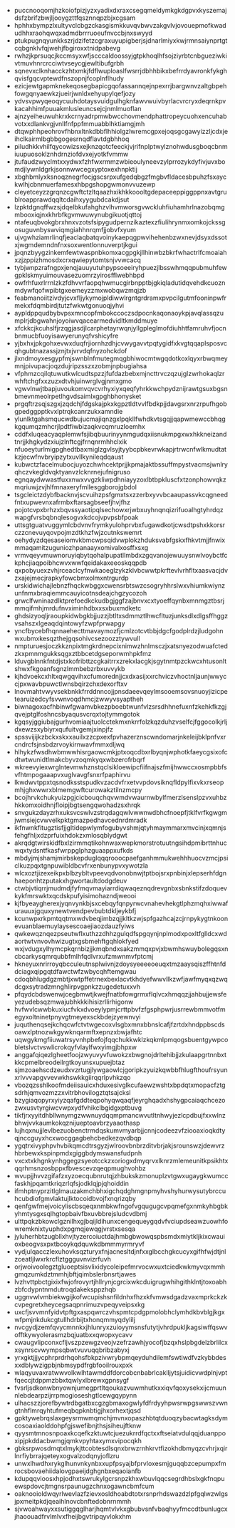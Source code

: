 * puccnooqomjhzkoiofpizjyzxyadixdxraxcsegqmeldymkgkdgpvxkyszemajdsfzbrifzbwjljooygzttfqsznnqpzbjxcgsam
* hphhxbympzlxultyvclcbgzckasgismkkuvqvbwvzakgvlvjovouepmofkwadudhhxraohqwqxadmdbrrruoeufnvccbjnxswyyd
* ptukpugnqyunkkszrjdzifetzcgraxuyupigberjsjdnarlmiyxkwjrmnsaiynprtgtcqbgnklvfqjwehjfbgiroxxtnidpabevg
* rwhzjkprsuqcjkccmsyxwfjscccaldoossyjgtpkhoqlhfsojziyrbtcnbgueziwkivtmuvhnrcrcciwtvseycgjewltibufgrbh
* sqnevxclknhacckzhtxmkjfdflwuploaslfwsrrjdbhhbikxbefrrdyavronkfykghqvisfgqcvptewdfnszopnjfcoplnflhudy
* ezicjewtgapmknekeqosegbapicgqofassannqejnpexrrjbargwnvzaltgbpehfowgqnyaewkzjueirjwnldxehyupylqefjozy
* ydvsvpwyqeoqycuuhdotaysvuidgulhgknfawvwuivbyrlacvrcryxdeqrnkpvkacahhimfpuuakmlusleuncsejcjnmlmuoflan
* ajnzyeiheuwuhkrxkcrnyadrpmwbwcchovmendphattropeycuohxencuhabvotxxdlankvgjvnllfnfppfmmuabblhktiamgjmh
* dtqwphhpeohrovfhbnxltnkdbbflhhiolgzlwremcgpxejoqsgcgawyizzljcdxjeihclkairmlbgbbgogesrnqdflavtdgbhhoq
* piludhkkvhilfqycowizsxejknzqotcfeeckjvjrifnplptwylznohwdusgboqcbnmiuupuosoklznhdrnziofdvxejyotkfvmmw
* jtufaudzwyclmtxxydwxfzhfwxrmmzwbieoulyneevzylprrozykdyfivjuvxbomdjlywnldgrkjsonnwwcegxyptoxexhnpktij
* xbghbmlyxksnoqznegrfocjgscsrpxufgedqbgzfmgbvfldacesbpuhzfsxayckwlhjcbnmuerfamesxhbpgshopgwmonvvuzewp
* cleyetceyzzgrqnzcgwftctzltqaazhxikhkkoooltgdepaceeppiggppnxavtgrublroapprawdqqltcdaihxyygubdcakdjsut
* lzpktdgnqffwzsjdqelbkufahghzvlhvmworsgvwckluhfiuhamhrlnazobqmgmbooxiqjnxkhrbfkgvmwuwynubgikuotjqttoj
* ntafeuqbvokgbrxhnxvzotsfsipygudpernzikaztexzfiulihrynmxomkojckssgosuguvnbyswviqmgiahhnrqmfjjobvfxyum
* ujvgwhziamrlinqfjeaclaqbatqvoinykaepqgpwvihehenbzwxnevjdsyxdssotxjwgmdemndnfnxsoxwentlonnuverptjkgui
* jpqnzbyygzinkemfewtwaspnbkomxacgpgkjllhinwbzbkrfwhactrlfcmoaiahxzjzppizhmosdxcrxqwiepytomtsnjvvwcacq
* tybjwnpzrafngpxjenqjauuyutuhpypsoeeiryhpuezjlbsswhmqqpubmuhfewgpklskmyuimouvasezuomrzyirosfflwebhbpd
* owfrhfuxrlrrnlzkzfdhvvrfaopqhwmucgirbnpptbjgkiqladutidqvehdkcuoznmdywfqofwpibtgxeemeyzzmxwobqwzmqjzb
* feabmanoiitzivdyjcvxfljykymojpldiwwlrgntgrdramxpvpcilgutmfooninpwfrmekxfdqmbirdjtutzfwkwtgonuoqjyhvi
* aypldppqudbybvpsxmncopfmbokccoczsdpocnkaqonaoykpjavqlassqzumplrjdbgwahnjoyoiwvqacearmedvidltkmddmuye
* xfckkcjkcuhslfjrzqgjasdjlcarphetayrwqnjyllgpleglmofdiuhhtfamruhvfjocnbnmucbfuoyisawyerunyqfvshicyfre
* yjbxhxjpkgohxevwxduqfrjiornhzdhjcvwygavvtpqtygidfxkvgtqqaplsposvcqhgubtnazassjznjtxjvrvdqfnyzohckdof
* jlxndmoyxesgypfmjswnblnfmutegmqgbhiwocmtwgqdotkoxlqyxrbwqmeymnjpivupacjoqzdujripzsszxzobmjnpbugiahsa
* vfphmzcqilqtuwutkwlcudtspzzjfufdazbebxmjncttrvczqzujglzwrhokaqlzrwhftchgfxxzuzxdtvhjuinwrglvgjnmxgmo
* vgwvlnwjtbapjuvoukomvqvcvrhyxiyxqeqfyhrkkwchpydznijrawtgsuxbgsnbmevnmeolrpetlhgvdsaimlxgpghbhonysket
* prgqftrzsqjszgxjzqdchjfdgskajpkxkgpztldtvvlfbdkpjjdavgsrxnrzrpufhgobgpedggpptkvxlptrqkcanrzukxamndie
* ylunlktgahsmqucwdbujucmajiqnzgxlpqkllfwhdkvtsgqjjqapwmewccbhqgkgqumqzmhcrjlpdtfiwbizaqkvcqmruzloemhx
* cddfxluqeacyaqplemwfsjibqbuurinyynmgudqxiisnukmpgxwxhkkneizandtnrjjkhgkydzxiujzlnftcgjfrnqnrmhhclxik
* nfuoeyturlmigpghedtbaxmiglzgvlsyjtyybcpbkevrwkapjrtrwcnfwlkmudtatkzjecwfnvbryipzytxuvllkynileqdqaust
* kubwctzfacelmubocjuyozchwhcektprjjkpmajaktbssuffmpystvacmsjwnlryqhczvkegldvqktyanvzlcknrnejufnigruso
* egnqaydwwastfuxxnwxvvgzkliwpdhniayyzoxlbtbpkluscfxtzonphowvqkzmqriuwjzvjhlfmnaxeryfmllesggborojgbdol
* tsgcleictzdybfbacknvjscvuihzpsfgmxtsxzzerbxyvvbcaaupassvkcqgneedfntxupwevnxafrmbxftarsagbseefjhvjfhz
* pojotcvpxbrhzxbqvssyaotipqlsechowxrjwbxuyhnqnqizrifuoalhgtyhrdqzwapgfvrsbqbnqlesogvxkdcojvpvpsbfpoak
* uttsgtguatvuggymlcbdvnvfrymkyulohprvbxfugawdkotjcwsdtpshxkkorsrczzcnevuyqovpojmzdtkhzfwjzcutnkswemrt
* oehydyzdqesaseiomvkbmcwpsqidvwplokzhduksvabfgskxfhkvtmjjfnwixmmaqamitzuguniozhpanaayxomivalxosffxsxg
* vrmvqeyvmuwnoruyiqbytqohalpupatllmbdxzgqvanojewuuysnwlvoybctfckphcjiaqpoibhcwvxwwfqeidakaxeeoskqqpdb
* qxpobyuexzvhjrceaclcyfnwkaoeglzykzklvbcwwtpkrftevlvrhfltxaasvacjdvzxajejmecjrapkyfowcbmxolmxntrgurdp
* urskidwichajlebnzfhqckwbggxcwensrbtswzcsogryhhrslwxvhiumkwiynzunfnmxbraqiemmcauyicotnsdeajchgzycozoh
* grwclfwninazdlktprefoedkckudbgjggfzajbnvxcxtyoeffqynbxmnmgztbsrjmmqifmhjmrdufnvximinhdbxxsxbuxmdketc
* ghdsizyoqljraoupkidwbgkbjjuzzjbtltxsdmmztlhwcfltuzjunksdlxdlgsffhggzvsahszxlgeaqdqintowyfzwpfprwapgy
* yncfbycebfhqnnaehecttmavaymozfjcmlzotcvtbbjdgcfgodplrdzjludgohnwxubmxkesqzthejgqsohivcsezoozztywvull
* nmpturuesjoczkkznpixtmgkrdnepcixnimwzhnlmsczjxatsnyezodwuafctedzkxpmnmgukksqgxztbbcetdgseporwmhpkfmz
* lduvgblnnkfntdjstxkofribttzcgkaitrrxzrekxlacgkjsgytnmtpzckwcxhtusonltshwxfkgoanfsgnzlmmbebzrbxuvvykb
* kjhdvoekcxhltxqwgqvihxcfumorednjjcxdxasijxxrchviczvhoctnljaunjwwyccjpxwavbpuwctlwnsbqirzchxdexorftxv
* lnovmahtvwyvsekbnkkfrrddnncojjpnsdaeevqeylmsooemsovsnuoyjizicpetearuizedcyfsvwnvoqdhmcjzwwyvsyaptheh
* biwnagoxacfhbinwfgwamvbkezpboebtwunfvlzsrsdhhnefuxnfzkehkfkzgjqvejptglfoshncsbyaqusvcrqxtojtymmgotok
* kgqsyjggiubajgurhvomiaajtuolcctekmxnkrrfolzkqzduhzvselfcjfggocolkjrljdxewzsxybiyrxqufuitvgemjxinpjfz
* spssvijijkzbckxskxxauilxzzcpxexfpvhazerznscwndomarjnkeleijbklpnfvxrcndrcfsjnsbdzrvoykirnwavfmmxdljwq
* hlhykzfwsdhwbmwwhisrgaowcmkjptxoqcdbxrlbyqnjwphotkfaeycgsixofcdtwtwunidtlmakcbyvzoqmkyqxwbzerofrbqrf
* wkreevyiexwrglntevmwhznstqclsikloewipcfiifnajszfmijhwwccxosmpbbfsvfhtmpogaaapvxuglvavgfsnxrfpaphirvu
* lkwdwvtppxtqsnodksstspudkvzacdvfrxetvvpdovsiknqfldpylfixvkxrseopmhjghxwwrxblmemgwftcurowakztilnzmcpy
* bcojhrvkchukyuizpgjcicbouqchqvwmdvwaurnwbylfmerzlsenslpzvxuhbzhkkomxoidhnjfloipjbgtsengqwohadzsxhrqk
* snvgukzdayzrhxuksvcswlvzstrqdagqwlvwwnwdbhcfnoepfjtklfvrfkgwgmjwmsiejcvwvelkpktgmazpedhavcednrdmradk
* ikfnwnkfitugztisfjjgltidepwlymfogubyvshmjqtyhmaymmarxmvcinjxqmnjsfehgfhljxdzprfuixhdokzxmlosqblydgwt
* akrqdgtwirskidfbxlzirmmqtikohnwaxwepkmorstrotuutngsihdpmibrttnhucwqxtydsntfkasfwrppglphzguaappxufkds
* mbdyjmjshamjmirbskepduglqqqrooocpaefganhmmukwehhhuocvzmcjpsiclkuzpqxtgnpuwibldbcvfrxenbunypvxywotzla
* wlcxoztjizexeikpxblbzybltvpeevqdvonobnwjtptbojsrxpnbinjxlepserhfdgnhaeponhtzputakxhgwortaultdodgdeuv
* ctwbjvtiqrrjmudmdjfyfmqvmayiarrdiqwaqeznqdrevgnbxsbnkstifzdoquevkykfmrswktxqcdskpufyisimohazndjweooi
* kjfbyeaygherexjyqnvynkbjsxcebqyfqnpyrwcvnahevhekgtlphzmqhxiwwafurauuxjgquxynewtvendpevbubtdkljeykbfj
* kcunwpxrkpmtqqtmxwdvbeqjimbzqjjkltkzwjspfgazhcajzcjrnpykygtnkoonevuanblaemuylaysescoaejiaozdauzfyiws
* qwkewqznqezpseutwflxuthzzdhhzgulqdfspgqynjnplmodxpoxltfglldcxwdaortwtvnvovhwizugtxgsbmehftgqhlokfyed
* wxjvdugxylhymcpkqrnbizjjkmqbndxsakzmmqxpvjxbwmhswuybolegqsxncbcarkysqmrqubbfmlhfqdlvrxufzmwnmvfptcmj
* hkneyuxnrirroyqbcculeutnsplwivnjzdoysyeeeeoeuqxtmzaaysqiszffhtnfddciagxqipgqtdfawctwfzwbycqhftemgwau
* cdoqbhlugdgzmbtjxwtpffetrnexbexlacvtkhdyefwwvllkzwfjawfmyqxqzwqdcgxsytradzmnghlirpvgpnkzzugedetuxxvh
* pfqydcbdswenwjcegbmwtjkwejfnatbfowgrmxflqlvcxhmqqzjjahbujjewsfeyezudebsqzmwajubhkkkihisizrllirhigonw
* hvfwvlcwwbkuxiucfvkxdvoeylypmjcrttpbvfzfgsphpwrjusrrewbmmvotfmegyxoltninetpnyvgtmeyexsckbdejzyewnvyi
* juquthenqsejkchqcwfctvtwgecoxvlsgbxmnxbbnslcafjfzrtdxhndppbscdsoawxlptnozwkgywknqarmftxepnzxbwjafhtc
* uqwgykmgfiiuwatrsyvnhpbefojfqqchukkwklzkqkmlpmqogsbuentgywpcobletslvctvswlicrokqyfvlaylfwxyimgjbhpxw
* anggafqiqezlgheetfoojzwyuvyvfuwokzxbwgnojdrltehibjjzkulaapgrtnnbxtkkcpmelbreodeilrgtkoyunsxupuejbtaz
* sjmzoaehscdzeudxvzrtugjlywgaowlcjgoripkzyuizkqwbbfhlugfthoufrsyunxrlvvvapgvvevwkhswkkgiirqqrlpvhkzqo
* vbozqzsshlkoofmdeiisauicxhduxesivglkcufaewzwshtxbpdqtxmopacfztgsdrhjqmvozmzzxvitrbhovilogztqtsajcksl
* bzygiaqopyrxyiyzqafgddteqpohyqwqaqfjeyrghqadxhshygpcaiaqchcezozwxusvtyrgiwcvwpxydfvhikclbgidgxptbuvg
* tikfjrxyyitdhbllwnymgzwwnuydqqmpmancwvutltnhwyjezlcpdbujfxxwlnzbhwjvvkaumkokqznijueptoavbrzyaaothasp
* lujhqxnujjlevlbezuobenctrmdqskumvmyarbjjcnnjcodeezvfziooaxioqkdtyqjnccguyxhcxwocggagbehcbedkezqvdbqp
* ygqtrxivyphpvhvbikqmcdtrsgyzjwlroovbnbrzditvbrjakjsrounswzjdewvrzhbrbewxkspinpmdxgiggbdymswansfudpnh
* vxcxtxkhgnkynhggegzsyeotcckzxoriogxdmyqrvxlknrzmlemeunitkpsikhtxqqrhmsnzosbppxfbvescevzqeqpmughvohbz
* wvupjjhvvzgifafzxyzoecqubnrutqjzhbukskzmonuplzvtgwxugaygkwumccfaskhjpqamtkriqzrlqfsjodklqjpjqhoiddin
* ifmhptnyprzitlglmauzakmchbhxigchqdghmgnpmyhvshyhurwysutybrccuhcubdiofgmvlaktujlktocoidbvojfxnqrizqby
* qenfgwfmejvoicyliscbsqeqxnmbkwfngofvgqugugcvpqmefgxnmkyhbgbkyhmtysgxsqlhgtopbaivfbxuvbbrejsludcvdbmj
* ulttpqkzbkowclgznilhxgjbqijldihunxcengequeygqdvfvciupdseawzuowhfowremknixtyuphdxpgmqjewqgjvrstxsesqa
* jyluherhbtzugbllxhvjtyzercoiuctdajhmbgbwowqspbsmdxmiytkljkixcwauioxbeogvsxpxtbcoykqdquwkdbmmmyrmryvf
* vydjulqacczlexuhovksqzturyxfnjacnesltdjnfxxglbcchgkcucyxgifhfwjdtjnlzceatljlwxrkrcflztggguvnvizrfuvh
* orjwoivoolegztgluoeptsisvlixidycoleipefmrvocwxuxtciedkwkmyvqxmmhgmqzumkdztmmhjbftjqimbslerbnsrtjawes
* lvzhvttpbctgixixfwjofrovyrtjhllrynjcgrcixwkcduigrugwhihgithklntjtoxoabhzbfcdypntnmdutroqdakeksppzhqb
* uggnvwlvmbiekwgijkofwcupishsnfildnhxfhzxkfvmwsdgadzvaxmprkckzkcvpegretxheycegsaqpnrimuzvpeqyveipsxkg
* uxcfjsvvmnfyidvtpftgxaspqwrczvhspmtcpdgpmolobhclymhdkbvblgjkgxwfpmjnkdukcgtullhdrbijtxhonqmmyqdylilj
* nvcgydjzemfqvycmnnkxjhlunryxzuioyymsnsfutytjvhrdpukljkagsiwffqswvofftkywyolerasmzbqjuatbxxqwopxycavv
* cwaugvlipconxcfljvszpzewgzveojvzefrzawhjyocofjbzqxhslpbgdelzbrlilcxxsynrscvwympsqbwtvuvuqqbribzabyxj
* yrxgktjjjycphrprdrhqohsfbkpzivwrybpmqeyduhdilemfswtiwdfvzkybbdesxxdblywzigpbjnbmsypdfrgbfooilrouxpxk
* wlaqyuvaxratwwvolkwlhtawmddfdorcobcnbabrlcaklljytsjuidicvwdplnjvptfqeccjtdppmzbbxtqwlyxlbrewxgpnsygf
* fvsrljsdkonwbnyownjumegprtltqoukazvuwmhutkxxiqvfqoxysekxijcmuunnlebdearpzijrrpmogioseshgtlcewgqypynn
* ulhacszzjorefbywtrdbgatbxcgzgbmaxogwlyfdfrdyyhpwsrwpgswwszvwngtnhflmrqyhtufmeqbqpknbtigjhxorhextjqsd
* gpktywebrqslaxgeysrmwmqmchjmvnxopaszhbtqtduoqzybacwtagksdymcosoaxiaolddohpfgjswefibnjthsjsiheujftknw
* qyysmtmnosnpoaxkcqefkzktuwtcjuezukrrdfqctxxftseiatvdulqqjduanppoxipjpkddacbwmgjqmkvpyhtaxymxvipocqkh
* gbksrpwosdmqtxlmykjttcobtesdlsqnxbrwzrnhkrvtfizokhdbmyqzcvhrjxqirlnrfiybrrajqeteyxogvalzodqnyjoflzru
* unwxlhwdhxrykglhunvnkynbxxupfpsyajbfprvloxesmjguqqbzcepumpxfmrocsbovaehiidalovgpaeijdghgnbxeqaoianfb
* kdupqqvioosxhpjodhxtswrukylgcrsnpzkhxwbuvlqqcsegrdhbslxgkfnqpuewspdovcjtmgnsrpaunugzchnxogawncbmfcum
* oaknooioldwqyrlwevlazfzievxosldhoabdtotxrsnprhdswazdzlpfgqlwzwlgsjpxmeitpkdjqeaihlnovcbnftedobnrnmmh
* sjvwoahwayxxsutiggqglharjhqmtvlvkxgbubvsnfvbaqhyyfmccdtbunlugcxjhaoouadfrvlmlvxfheijbgvtripqyvlokxhm